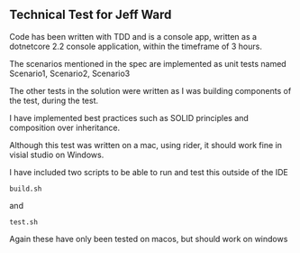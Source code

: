 ## Technical Test for Jeff Ward

Code has been written with TDD and is a console app, written as a dotnetcore 2.2 console application, within the timeframe of 3 hours.

The scenarios mentioned in the spec are implemented as unit tests named Scenario1, Scenario2, Scenario3

The other tests in the solution were written as I was building components of the test, during the test.

I have implemented best practices such as SOLID principles and composition over inheritance.


Although this test was written on a mac, using rider, it should work fine in visial studio on Windows.



I have included two scripts to be able to run and test this outside of the IDE

```
build.sh 
```

and 

```
test.sh
```

Again these have only been tested on macos, but should work on windows